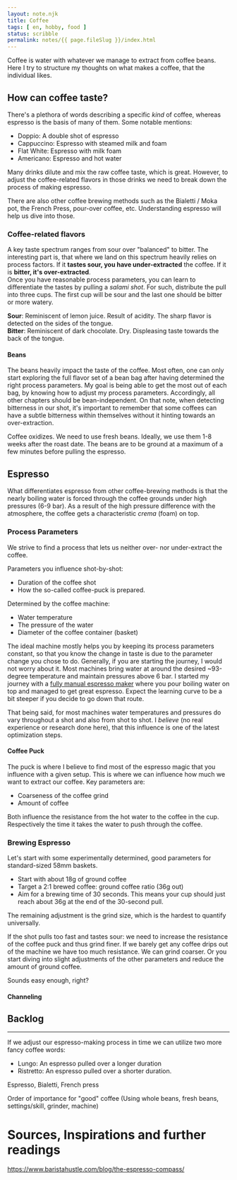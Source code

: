 ```yaml
---
layout: note.njk
title: Coffee
tags: [ en, hobby, food ]
status: scribble
permalink: notes/{{ page.fileSlug }}/index.html
---
```


Coffee is water with whatever we manage to extract from coffee beans. Here I try to structure my thoughts on what makes a coffee, that the individual likes.

## How can coffee taste?

There's a plethora of words describing a specific _kind_ of coffee, whereas espresso is the basis of many of them. Some notable mentions:

- Doppio: A double shot of espresso
- Cappuccino: Espresso with steamed milk and foam
- Flat White: Espresso with milk foam
- Americano: Espresso and hot water

Many drinks dilute and mix the raw coffee taste, which is great. 
However, to adjust the coffee-related flavors in those drinks we need to break down the process of making espresso.

There are also other coffee brewing methods such as the Bialetti / Moka pot, the French Press, pour-over coffee, etc. Understanding espresso will help us dive into those.

### Coffee-related flavors
A key taste spectrum ranges from sour over "balanced" to bitter. The interesting part is, that where we land on this spectrum heavily relies on process factors. If it **tastes sour, you have under-extracted** the coffee. If it is **bitter, it's over-extracted**.  
Once you have reasonable process parameters, you can learn to differentiate the tastes by pulling a *salami shot*. For such, distribute the pull into three cups. The first cup will be sour and the last one should be bitter or more watery.  

**Sour**: Reminiscent of lemon juice. Result of acidity. The sharp flavor is detected on the sides of the tongue.  
**Bitter**: Reminiscent of dark chocolate. Dry. Displeasing taste towards the back of the tongue.

#### Beans
The beans heavily impact the taste of the coffee. Most often, one can only start exploring the full flavor set of a bean bag after having determined the right process parameters. My goal is being able to get the most out of each bag, by knowing how to adjust my process parameters. Accordingly, all other chapters should be bean-independent.
On that note, when detecting bitterness in our shot, it's important to remember that some coffees can have a subtle bitterness within themselves without it hinting towards an over-extraction.

Coffee oxidizes. We need to use fresh beans. Ideally, we use them 1-8 weeks after the roast date. The beans are to be ground at a maximum of a few minutes before pulling the espresso.

## Espresso
What differentiates espresso from other coffee-brewing methods is that the nearly boiling water is forced through the coffee grounds under high pressures (6-9 bar). As a result of the high pressure difference with the atmosphere, the coffee gets a characteristic *crema* (foam) on top.

### Process Parameters
We strive to find a process that lets us neither over- nor under-extract the coffee.

Parameters you influence shot-by-shot:
- Duration of the coffee shot
- How the so-called coffee-puck is prepared.

Determined by the coffee machine:
- Water temperature
- The pressure of the water
- Diameter of the coffee container (basket)

The ideal machine mostly helps you by keeping its process parameters constant, so that you know the change in taste is due to the parameter change you chose to do. Generally, if you are starting the journey, I would not worry about it.
Most machines bring water at around the desired ~93-degree temperature and maintain pressures above 6 bar. I started my journey with a [fully manual espresso maker](https://www.rok.coffee/espressogc) where you pour boiling water on top and managed to get great espresso. Expect the learning curve to be a bit steeper if you decide to go down that route.

That being said, for most machines water temperatures and pressures do vary throughout a shot and also from shot to shot. I _believe_ (no real experience or research done here), that this influence is one of the latest optimization steps.

#### Coffee Puck
The puck is where I believe to find most of the espresso magic that you influence with a given setup. This is where we can influence how much we want to extract our coffee.
Key parameters are:
- Coarseness of the coffee grind
- Amount of coffee

Both influence the resistance from the hot water to the coffee in the cup. Respectively the time it takes the water to push through the coffee.

### Brewing Espresso
Let's start with some experimentally determined, good parameters for standard-sized 58mm baskets.  
- Start with about 18g of ground coffee
- Target a 2:1 brewed coffee: ground coffee ratio (36g out)
- Aim for a brewing time of 30 seconds. This means your cup should just reach about 36g at the end of the 30-second pull.

The remaining adjustment is the grind size, which is the hardest to quantify universally.

If the shot pulls too fast and tastes sour: we need to increase the resistance of the coffee puck and thus grind finer. 
If we barely get any coffee drips out of the machine we have too much resistance. We can grind coarser. Or you start diving into slight adjustments of the other parameters and reduce the amount of ground coffee. 

Sounds easy enough, right? 
#### Channeling




## Backlog
---
If we adjust our espresso-making process in time we can utilize two more fancy coffee words:

- Lungo: An espresso pulled over a longer duration
- Ristretto: An espresso pulled over a shorter duration.

Espresso, Bialetti, French press

Order of importance for "good" coffee (Using whole beans, fresh beans, settings/skill, grinder, machine)

# Sources, Inspirations and further readings

https://www.baristahustle.com/blog/the-espresso-compass/
